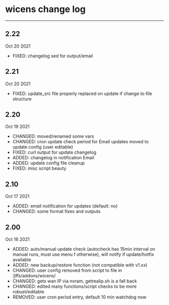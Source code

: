 # wicens change log
-----------------
## 2.22
Oct 20 2021
* FIXED: changelog sed for output/email
## 2.21
Oct 20 2021
* FIXED: update_src file properly replaced on update if change to file structure
## 2.20
Oct 19 2021
* CHANGED: moved/renamed some vars
* CHANGED: cron update check period for Email updates moved to update config (user editable)
* FIXED: curl output for update changelog
* ADDED: changelog in notification Email
* ADDED: update config file cleanup
* FIXED: misc script beauty
## 2.10  
Oct 17 2021
* ADDED: email notification for updates (default: no)
* CHANGED: some format fixes and outputs
## 2.00  
Oct 16 2021
* ADDED: auto/manual update check (autocheck has 15min interval on manual runs, must use menu f otherwise), 
will notify if update/hotfix available
* ADDED: new backup/restore function (not compatible with v1.xx)
* CHANGED: user config removed from script to file in /jffs/addons/wicens/
* CHANGED: gets wan IP via nvram, getrealip.sh is a fall back
* CHANGED: edited many functions/script checks to be more robust/editable
* REMOVED: user cron period entry, default 10 min watchdog now
## 

